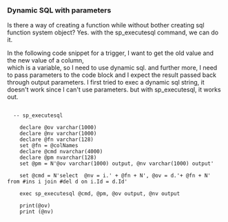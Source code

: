 

### Dynamic SQL with parameters
Is there a way of creating a function while without bother creating sql function system object? Yes. 
with the sp_executesql command, we can do it.

In the following code snippet for a trigger, I want to get the old value and the new value of a column,  
which is a variable, so I need to use dynamic sql. and further more, I need to pass parameters to the 
code block and I expect the result passed back through output parameters. I first tried to exec a dynamic 
sql string, it doesn't work since I can't use parameters. but with sp_executesql, it works out.


```

  -- sp_executesql

	declare @ov varchar(1000) 
	declare @nv varchar(1000)
	declare @fn varchar(128)
	set @fn = @colNames
	declare @cmd nvarchar(4000)
	declare @pm nvarchar(128)
	set @pm = N'@ov varchar(1000) output, @nv varchar(1000) output'

	set @cmd = N'select  @nv = i.' + @fn + N', @ov = d.'+ @fn + N' from #ins i join #del d on i.Id = d.Id' 

	exec sp_executesql @cmd, @pm, @ov output, @nv output 

	print(@ov)
	print (@nv)
	
```
